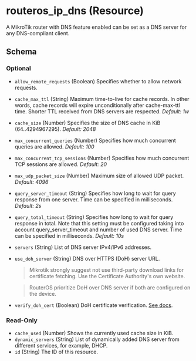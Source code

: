 # routeros_ip_dns (Resource)
A MikroTik router with DNS feature enabled can be set as a DNS server for any DNS-compliant client.



<!-- schema generated by tfplugindocs -->
## Schema

### Optional

- `allow_remote_requests` (Boolean) Specifies whether to allow network requests.
- `cache_max_ttl` (String) Maximum time-to-live for cache records. In other words, cache records will expire unconditionally after cache-max-ttl time. Shorter TTL received from DNS servers are respected. *Default: 1w*
- `cache_size` (Number) Specifies the size of DNS cache in KiB (64..4294967295). *Default: 2048*
- `max_concurrent_queries` (Number) Specifies how much concurrent queries are allowed. *Default: 100*
- `max_concurrent_tcp_sessions` (Number) Specifies how much concurrent TCP sessions are allowed. *Default: 20*
- `max_udp_packet_size` (Number) Maximum size of allowed UDP packet. *Default: 4096*
- `query_server_timeout` (String) Specifies how long to wait for query response from one server. Time can be specified in milliseconds. *Default: 2s*
- `query_total_timeout` (String) Specifies how long to wait for query response in total. Note that this setting must be configured taking into account query_server_timeout and number of used DNS server. Time can be specified in milliseconds. *Default: 10s*
- `servers` (String) List of DNS server IPv4/IPv6 addresses.
- `use_doh_server` (String) DNS over HTTPS (DoH) server URL.
	> Mikrotik strongly suggest not use third-party download links for certificate fetching. 
	Use the Certificate Authority's own website.

	> RouterOS prioritize DoH over DNS server if both are configured on the device.
- `verify_doh_cert` (Boolean) DoH certificate verification. [See docs](https://wiki.mikrotik.com/wiki/Manual:IP/DNS#DNS_over_HTTPS).

### Read-Only

- `cache_used` (Number) Shows the currently used cache size in KiB.
- `dynamic_servers` (String) List of dynamically added DNS server from different services, for example, DHCP.
- `id` (String) The ID of this resource.


